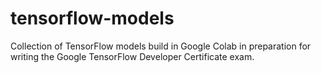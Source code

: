 # tensorflow-models
Collection of TensorFlow models build in Google Colab in preparation for writing the Google TensorFlow Developer 
Certificate exam.
